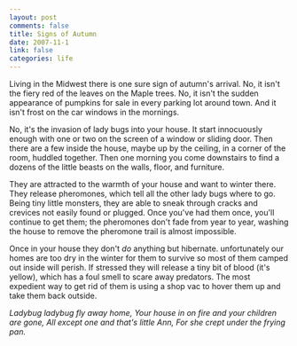```yaml
--- 
layout: post
comments: false
title: Signs of Autumn
date: 2007-11-1
link: false
categories: life
---
```

Living in the Midwest there is one sure sign of autumn's arrival.  No, it isn't the fiery red of the leaves on the Maple trees. No, it isn't the sudden appearance of pumpkins for sale in every parking lot around town.  And it isn't frost on the car windows in the mornings.

No,  it's the invasion of lady bugs into your house.  It start innocuously enough with one or two on the screen of a window or sliding door.  Then there are a few inside the house, maybe up by the ceiling, in a corner of the room, huddled together.  Then one morning you come downstairs to find a dozens of the little beasts on the walls, floor, and furniture.

They are attracted to the warmth of your house and want to winter there.  They release pheromones, which tell all the other lady bugs where to go.  Being tiny little monsters, they are able to sneak through cracks and crevices not easily found or plugged.  Once you've had them once, you'll continue to get them; the pheromones don't fade from year to year, washing the house to remove the pheromone trail is almost impossible.

Once in your house they don't <i>do</i> anything but hibernate.  unfortunately our homes are too dry in the winter for them to survive so most of them camped out inside will perish.  If stressed they will release a tiny bit of blood (it's yellow), which has a foul smell to scare away predators.  The most expedient way to get rid of them is using a shop vac to hover them up and take them back outside.

<cite>
Ladybug ladybug fly away home,
Your house in on fire and your children are gone,
All except one and that's little Ann,
For she crept under the frying pan.
</cite>
